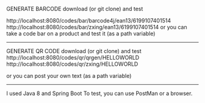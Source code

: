GENERATE BARCODE 
download (or git clone) and test 

http://localhost:8080/codes/bar/barcode4j/ean13/6199107401514
http://localhost:8080/codes/bar/zxing/ean13/6199107401514
or you can take a code bar on a product and test it (as a path variable)

***********************************************************************************

GENERATE QR CODE
download (or git clone) and test
http://localhost:8080/codes/qr/qrgen/HELLOWORLD
http://localhost:8080/codes/qr/zxing/HELLOWORLD

or you can post your own text (as a path variable)

**********************************************************************************
I used Java 8 and Spring Boot
To test, you can use PostMan or a browser.
